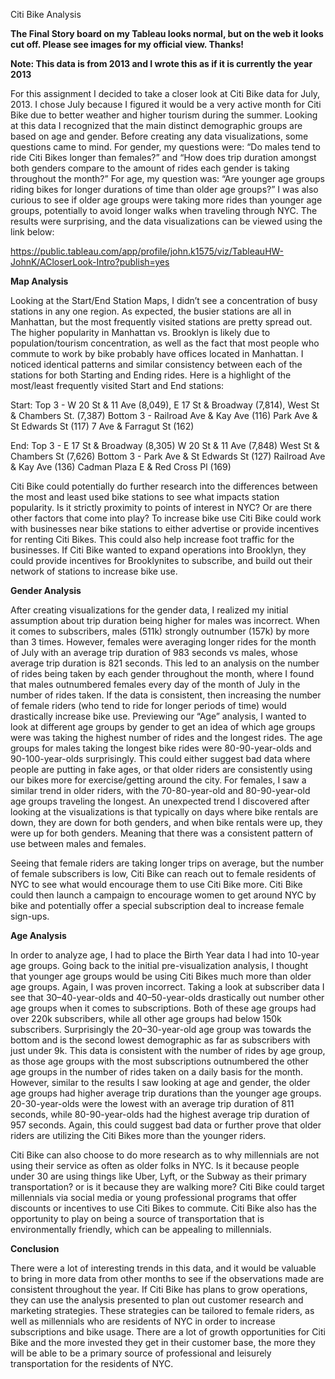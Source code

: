 Citi Bike Analysis

**The Final Story board on my Tableau looks normal, but on the web it looks cut off. Please see images for my official view. Thanks!**

**Note: This data is from 2013 and I wrote this as if it is currently the year 2013**

For this assignment I decided to take a closer look at Citi Bike data for July, 2013. I chose July because I figured it would be a very active month for Citi Bike due to better weather and higher tourism during the summer. Looking at this data I recognized that the main distinct demographic groups are based on age and gender. Before creating any data visualizations, some questions came to mind. For gender, my questions were: “Do males tend to ride Citi Bikes longer than females?” and “How does trip duration amongst both genders compare to the amount of rides each gender is taking throughout the month?” For age, my question was: “Are younger age groups riding bikes for longer durations of time than older age groups?” I was also curious to see if older age groups were taking more rides than younger age groups, potentially to avoid longer walks when traveling through NYC. The results were surprising, and the data visualizations can be viewed using the link below:

https://public.tableau.com/app/profile/john.k1575/viz/TableauHW-JohnK/ACloserLook-Intro?publish=yes

**Map Analysis**

Looking at the Start/End Station Maps, I didn’t see a concentration of busy stations in any one region. As expected, the busier stations are all in Manhattan, but the most frequently visited stations are pretty spread out. The higher popularity in Manhattan vs. Brooklyn is likely due to population/tourism concentration, as well as the fact that most people who commute to work by bike probably have offices located in Manhattan. I noticed identical patterns and similar consistency between each of the stations for both Starting and Ending rides. Here is a highlight of the most/least frequently visited Start and End stations:

Start:
Top 3 - W 20 St & 11 Ave (8,049), E 17 St & Broadway (7,814), West St & Chambers St. (7,387) 
Bottom 3 - Railroad Ave & Kay Ave (116) Park Ave & St Edwards St (117) 7 Ave & Farragut St (162)

End:
Top 3 - E 17 St & Broadway (8,305) W 20 St & 11 Ave (7,848) West St & Chambers St (7,626) 
Bottom 3 - Park Ave & St Edwards St (127) Railroad Ave & Kay Ave (136) Cadman Plaza E & Red Cross Pl (169)

Citi Bike could potentially do further research into the differences between the most and least used bike stations to see what impacts station popularity. Is it strictly proximity to points of interest in NYC? Or are there other factors that come into play? To increase bike use Citi Bike could work with businesses near bike stations to either advertise or provide incentives for renting Citi Bikes. This could also help increase foot traffic for the businesses. If Citi Bike wanted to expand operations into Brooklyn, they could provide incentives for Brooklynites to subscribe, and build out their network of stations to increase bike use.

**Gender Analysis**

After creating visualizations for the gender data, I realized my initial assumption about trip duration being higher for males was incorrect. When it comes to subscribers, males (511k) strongly outnumber (157k) by more than 3 times. However, females were averaging longer rides for the month of July with an average trip duration of 983 seconds vs males, whose average trip duration is 821 seconds. This led to an analysis on the number of rides being taken by each gender throughout the month, where I found that males outnumbered females every day of the month of July in the number of rides taken. If the data is consistent, then increasing the number of female riders (who tend to ride for longer periods of time) would drastically increase bike use. Previewing our “Age” analysis, I wanted to look at different age groups by gender to get an idea of which age groups were was taking the highest number of rides and the longest rides. The age groups for males taking the longest bike rides were 80-90-year-olds and 90-100-year-olds surprisingly. This could either suggest bad data where people are putting in fake ages, or that older riders are consistently using our bikes more for exercise/getting around the city. For females, I saw a similar trend in older riders, with the 70-80-year-old and 80-90-year-old age groups traveling the longest. An unexpected trend I discovered after looking at the visualizations is that typically on days where bike rentals are down, they are down for both genders, and when bike rentals were up, they were up for both genders. Meaning that there was a consistent pattern of use between males and females. 

Seeing that female riders are taking longer trips on average, but the number of female subscribers is low, Citi Bike can reach out to female residents of NYC to see what would encourage them to use Citi Bike more. Citi Bike could then launch a campaign to encourage women to get around NYC by bike and potentially offer a special subscription deal to increase female sign-ups.   

**Age Analysis**

In order to analyze age, I had to place the Birth Year data I had into 10-year age groups. Going back to the initial pre-visualization analysis, I thought that younger age groups would be using Citi Bikes much more than older age groups. Again, I was proven incorrect. Taking a look at subscriber data I see that 30–40-year-olds and 40–50-year-olds drastically out number other age groups when it comes to subscriptions. Both of these age groups had over 220k subscribers, while all other age groups had below 150k subscribers. Surprisingly the 20–30-year-old age group was towards the bottom and is the second lowest demographic as far as subscribers with just under 9k. This data is consistent with the number of rides by age group, as those age groups with the most subscriptions outnumbered the other age groups in the number of rides taken on a daily basis for the month. However, similar to the results I saw looking at age and gender, the older age groups had higher average trip durations than the younger age groups. 20-30-year-olds were the lowest with an average trip duration of 811 seconds, while 80-90-year-olds had the highest average trip duration of 957 seconds. Again, this could suggest bad data or further prove that older riders are utilizing the Citi Bikes more than the younger riders. 

Citi Bike can also choose to do more research as to why millennials are not using their service as often as older folks in NYC. Is it because people under 30 are using things like Uber, Lyft, or the Subway as their primary transportation? or is it because they are walking more? Citi Bike could target millennials via social media or young professional programs that offer discounts or incentives to use Citi Bikes to commute. Citi Bike also has the opportunity to play on being a source of transportation that is environmentally friendly, which can be appealing to millennials.

**Conclusion**

There were a lot of interesting trends in this data, and it would be valuable to bring in more data from other months to see if the observations made are consistent throughout the year. If Citi Bike has plans to grow operations, they can use the analysis presented to plan out customer research and marketing strategies. These strategies can be tailored to female riders, as well as millennials who are residents of NYC in order to increase subscriptions and bike usage. There are a lot of growth opportunities for Citi Bike and the more invested they get in their customer base, the more they will be able to be a primary source of professional and leisurely transportation for the residents of NYC. 
